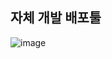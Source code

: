 ## 자체 개발 배포툴

![image](https://user-images.githubusercontent.com/48572149/208466242-19edef74-2511-4955-91bb-90165b8a634f.png)
